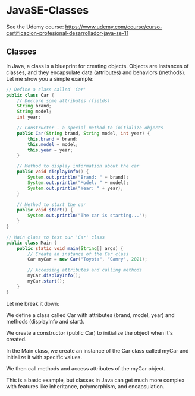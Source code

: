 # JavaSE-Classes

See the Udemy course: https://www.udemy.com/course/curso-certificacion-profesional-desarrollador-java-se-11

## Classes
In Java, a class is a blueprint for creating objects. Objects are instances of classes, and they encapsulate data (attributes) and behaviors (methods). Let me show you a simple example:

```java
// Define a class called 'Car'
public class Car {
    // Declare some attributes (fields)
    String brand;
    String model;
    int year;

    // Constructor - a special method to initialize objects
    public Car(String brand, String model, int year) {
        this.brand = brand;
        this.model = model;
        this.year = year;
    }

    // Method to display information about the car
    public void displayInfo() {
        System.out.println("Brand: " + brand);
        System.out.println("Model: " + model);
        System.out.println("Year: " + year);
    }

    // Method to start the car
    public void start() {
        System.out.println("The car is starting...");
    }
}

// Main class to test our 'Car' class
public class Main {
    public static void main(String[] args) {
        // Create an instance of the Car class
        Car myCar = new Car("Toyota", "Camry", 2021);

        // Accessing attributes and calling methods
        myCar.displayInfo();
        myCar.start();
    }
}
```

Let me break it down:

We define a class called Car with attributes (brand, model, year) and methods (displayInfo and start).

We create a constructor (public Car) to initialize the object when it's created.

In the Main class, we create an instance of the Car class called myCar and initialize it with specific values.

We then call methods and access attributes of the myCar object.

This is a basic example, but classes in Java can get much more complex with features like inheritance, polymorphism, and encapsulation.
